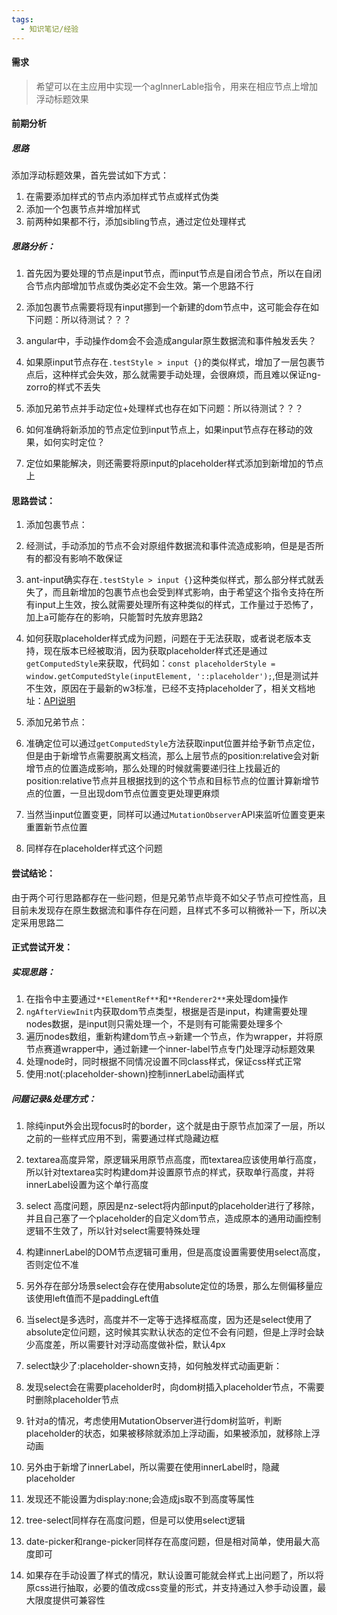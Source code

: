 ```yaml
---
tags:
  - 知识笔记/经验
---
```

#### 需求
>希望可以在主应用中实现一个agInnerLable指令，用来在相应节点上增加浮动标题效果

#### 前期分析

##### 思路
添加浮动标题效果，首先尝试如下方式：

1. 在需要添加样式的节点内添加样式节点或样式伪类
2. 添加一个包裹节点并增加样式
3. 前两种如果都不行，添加sibling节点，通过定位处理样式

##### 思路分析：

1. 首先因为要处理的节点是input节点，而input节点是自闭合节点，所以在自闭合节点内部增加节点或伪类必定不会生效。第一个思路不行
2. 添加包裹节点需要将现有input挪到一个新建的dom节点中，这可能会存在如下问题：所以待测试？？？

1. angular中，手动操作dom会不会造成angular原生数据流和事件触发丢失？
2. 如果原input节点存在`.testStyle > input {}`的类似样式，增加了一层包裹节点后，这种样式会失效，那么就需要手动处理，会很麻烦，而且难以保证ng-zorro的样式不丢失

3. 添加兄弟节点并手动定位+处理样式也存在如下问题：所以待测试？？？

1. 如何准确将新添加的节点定位到input节点上，如果input节点存在移动的效果，如何实时定位？
2. 定位如果能解决，则还需要将原input的placeholder样式添加到新增加的节点上

#### 思路尝试：

1. 添加包裹节点：

1. 经测试，手动添加的节点不会对原组件数据流和事件流造成影响，但是是否所有的都没有影响不敢保证
2. ant-input确实存在`.testStyle > input {}`这种类似样式，那么部分样式就丢失了，而且新增加的包裹节点也会受到样式影响，由于希望这个指令支持在所有input上生效，按么就需要处理所有这种类似的样式，工作量过于恐怖了，加上a可能存在的影响，只能暂时先放弃思路2
3. 如何获取placeholder样式成为问题，问题在于无法获取，或者说老版本支持，现在版本已经被取消，因为获取placeholder样式还是通过`getComputedStyle`来获取，代码如：`const placeholderStyle = window.getComputedStyle(inputElement, '::placeholder');`,但是测试并不生效，原因在于最新的w3标准，已经不支持placeholder了，相关文档地址：[API说明](https://developer.mozilla.org/en-US/docs/Web/API/Window/getComputedStyle)

2. 添加兄弟节点：

1. 准确定位可以通过`getComputedStyle`方法获取input位置并给予新节点定位，但是由于新增节点需要脱离文档流，那么上层节点的position:relative会对新增节点的位置造成影响，那么处理的时候就需要递归往上找最近的position:relative节点并且根据找到的这个节点和目标节点的位置计算新增节点的位置，一旦出现dom节点位置变更处理更麻烦
2. 当然当input位置变更，同样可以通过`MutationObserver`API来监听位置变更来重置新节点位置
3. 同样存在placeholder样式这个问题

#### 尝试结论：

由于两个可行思路都存在一些问题，但是兄弟节点毕竟不如父子节点可控性高，且目前未发现存在原生数据流和事件存在问题，且样式不多可以稍微补一下，所以决定采用思路二

#### 正式尝试开发：

##### 实现思路：

1. 在指令中主要通过`**ElementRef**`和`**Renderer2**`来处理dom操作
2. `ngAfterViewInit`内获取dom节点类型，根据是否是input，构建需要处理nodes数据，是input则只需处理一个，不是则有可能需要处理多个
3. 遍历nodes数组，重新构建dom节点->新建一个节点，作为wrapper，并将原节点赛道wrapper中，通过新建一个inner-label节点专门处理浮动标题效果
4. 处理node时，同时根据不同情况设置不同class样式，保证css样式正常
5. 使用:not(:placeholder-shown)控制innerLabel动画样式

##### 问题记录&处理方式：

1. 除纯input外会出现focus时的border，这个就是由于原节点加深了一层，所以之前的一些样式应用不到，需要通过样式隐藏边框
2. textarea高度异常，原逻辑采用原节点高度，而textarea应该使用单行高度，所以针对textarea实时构建dom并设置原节点的样式，获取单行高度，并将innerLabel设置为这个单行高度
3. select 高度问题，原因是nz-select将内部input的placeholder进行了移除，并且自己塞了一个placeholder的自定义dom节点，造成原本的通用动画控制逻辑不生效了，所以针对select需要特殊处理

1. 构建innerLabel的DOM节点逻辑可重用，但是高度设置需要使用select高度，否则定位不准
2. 另外存在部分场景select会存在使用absolute定位的场景，那么左侧偏移量应该使用left值而不是paddingLeft值
3. 当select是多选时，高度并不一定等于选择框高度，因为还是select使用了absolute定位问题，这时候其实默认状态的定位不会有问题，但是上浮时会缺少高度差，所以需要针对浮动高度做补偿，默认4px

4. select缺少了:placeholder-shown支持，如何触发样式动画更新：

1. 发现select会在需要placeholder时，向dom树插入placeholder节点，不需要时删除placeholder节点
2. 针对a的情况，考虑使用MutationObserver进行dom树监听，判断placeholder的状态，如果被移除就添加上浮动画，如果被添加，就移除上浮动画
3. 另外由于新增了innerLabel，所以需要在使用innerLabel时，隐藏placeholder

1. 发现还不能设置为display:none;会造成js取不到高度等属性

5. tree-select同样存在高度问题，但是可以使用select逻辑
6. date-picker和range-picker同样存在高度问题，但是相对简单，使用最大高度即可
7. 如果存在手动设置了样式的情况，默认设置可能就会样式上出问题了，所以将原css进行抽取，必要的值改成css变量的形式，并支持通过入参手动设置，最大限度提供可兼容性
